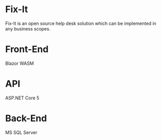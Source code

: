 # Fix-It
Fix-It is an open source help desk solution which can be implemented in any business scopes. 

# Front-End
Blazor WASM 


# API
ASP.NET Core 5 


# Back-End
MS SQL Server

